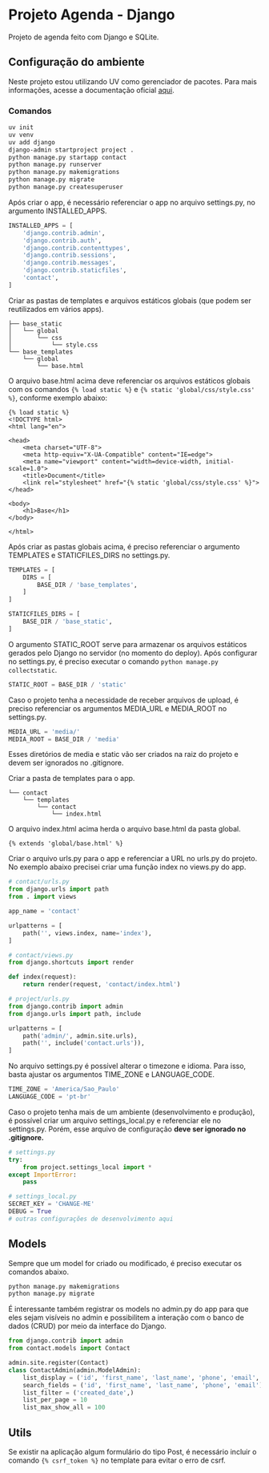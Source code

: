 # Projeto Agenda - Django

Projeto de agenda feito com Django e SQLite.

## Configuração do ambiente

Neste projeto estou utilizando UV como gerenciador de pacotes. Para mais informações, acesse a documentação oficial [aqui](https://docs.astral.sh/uv/getting-started/installation/).

### Comandos

```bash
uv init
uv venv
uv add django
django-admin startproject project .
python manage.py startapp contact
python manage.py runserver
python manage.py makemigrations
python manage.py migrate
python manage.py createsuperuser
```

Após criar o app, é necessário referenciar o app no arquivo settings.py, no argumento INSTALLED_APPS.

```python
INSTALLED_APPS = [
    'django.contrib.admin',
    'django.contrib.auth',
    'django.contrib.contenttypes',
    'django.contrib.sessions',
    'django.contrib.messages',
    'django.contrib.staticfiles',
    'contact',
]
```

Criar as pastas de templates e arquivos estáticos globais (que podem ser reutilizados em vários apps).

```
├── base_static
│   └── global
│       └── css
│           └── style.css
└── base_templates
    └── global
        └── base.html
```

O arquivo base.html acima deve referenciar os arquivos estáticos globais com os comandos `{% load static %}` e `{% static 'global/css/style.css' %}`, conforme exemplo abaixo:

```django
{% load static %}
<!DOCTYPE html>
<html lang="en">

<head>
    <meta charset="UTF-8">
    <meta http-equiv="X-UA-Compatible" content="IE=edge">
    <meta name="viewport" content="width=device-width, initial-scale=1.0">
    <title>Document</title>
    <link rel="stylesheet" href="{% static 'global/css/style.css' %}">
</head>

<body>
    <h1>Base</h1>
</body>

</html>

```

Após criar as pastas globais acima, é preciso referenciar o argumento TEMPLATES e STATICFILES_DIRS no settings.py.

```python
TEMPLATES = [
    DIRS = [
        BASE_DIR / 'base_templates',
    ]
]

STATICFILES_DIRS = [
    BASE_DIR / 'base_static',
]
```

O argumento STATIC_ROOT serve para armazenar os arquivos estáticos gerados pelo Django no servidor (no momento do deploy). Após configurar no settings.py, é preciso executar o comando `python manage.py collectstatic`.

```python
STATIC_ROOT = BASE_DIR / 'static'
```

Caso o projeto tenha a necessidade de receber arquivos de upload, é preciso referenciar os argumentos MEDIA_URL e MEDIA_ROOT no settings.py.

```python
MEDIA_URL = 'media/'
MEDIA_ROOT = BASE_DIR / 'media'
```

Esses diretórios de media e static vão ser criados na raiz do projeto e devem ser ignorados no .gitignore.

Criar a pasta de templates para o app.

```
└── contact
    └── templates
        └── contact
            └── index.html
```

O arquivo index.html acima herda o arquivo base.html da pasta global.

```django
{% extends 'global/base.html' %}
```

Criar o arquivo urls.py para o app e referenciar a URL no urls.py do projeto. No exemplo abaixo precisei criar uma função index no views.py do app.

```python
# contact/urls.py
from django.urls import path
from . import views

app_name = 'contact'

urlpatterns = [
    path('', views.index, name='index'),
]

# contact/views.py
from django.shortcuts import render

def index(request):
    return render(request, 'contact/index.html')

# project/urls.py
from django.contrib import admin
from django.urls import path, include

urlpatterns = [
    path('admin/', admin.site.urls),
    path('', include('contact.urls')),
]
```

No arquivo settings.py é possível alterar o timezone e idioma. Para isso, basta ajustar os argumentos TIME_ZONE e LANGUAGE_CODE.

```python
TIME_ZONE = 'America/Sao_Paulo'
LANGUAGE_CODE = 'pt-br'
```

Caso o projeto tenha mais de um ambiente (desenvolvimento e produção), é possível criar um arquivo settings_local.py e referenciar ele no settings.py. Porém, esse arquivo de configuração **deve ser ignorado no .gitignore.**

```python
# settings.py
try:
    from project.settings_local import *
except ImportError:
    pass

# settings_local.py
SECRET_KEY = 'CHANGE-ME'
DEBUG = True
# outras configurações de desenvolvimento aqui
```

## Models

Sempre que um model for criado ou modificado, é preciso executar os comandos abaixo.

```bash
python manage.py makemigrations
python manage.py migrate
```

É interessante também registrar os models no admin.py do app para que eles sejam visíveis no admin e possibilitem a interação com o banco de dados (CRUD) por meio da interface do Django.

```python
from django.contrib import admin
from contact.models import Contact

admin.site.register(Contact)
class ContactAdmin(admin.ModelAdmin):
    list_display = ('id', 'first_name', 'last_name', 'phone', 'email', 'created_date')
    search_fields = ('id', 'first_name', 'last_name', 'phone', 'email')
    list_filter = ('created_date',)
    list_per_page = 10
    list_max_show_all = 100
```

## Utils

Se existir na aplicação algum formulário do tipo Post, é necessário incluir o comando `{% csrf_token %}` no template para evitar o erro de csrf.